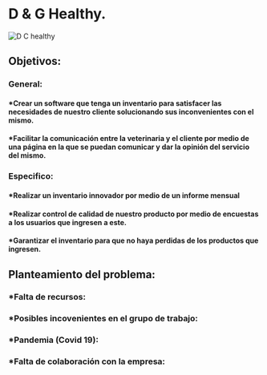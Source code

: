 # D & G Healthy.
![D   C healthy](https://user-images.githubusercontent.com/78754192/107547314-4e23bd00-6b9b-11eb-898a-e50e6e83b8f8.png)

## Objetivos:
### General: 
#### *Crear un software que tenga un inventario para satisfacer las necesidades de nuestro cliente solucionando sus inconvenientes con el mismo.
#### *Facilitar la comunicación entre la veterinaria y el cliente por medio de una página en la que se puedan comunicar y dar la opinión del servicio del mismo.

### Especifico:
#### *Realizar un inventario innovador por medio de un informe mensual
#### *Realizar control de calidad de nuestro producto por medio de encuestas a los usuarios que ingresen a este.

#### *Garantizar el inventario para que no haya perdidas de los productos que ingresen.

## Planteamiento del problema:

### *Falta de recursos:

### *Posibles incovenientes en el grupo de trabajo:

### *Pandemia (Covid 19):

### *Falta de colaboración con la empresa: 




